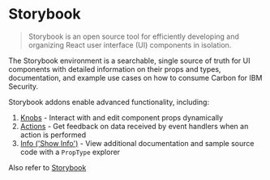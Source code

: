 # Storybook

> Storybook is an open source tool for efficiently developing and organizing
> React user interface (UI) components in isolation.

The Storybook environment is a searchable, single source of truth for UI
components with detailed information on their props and types, documentation,
and example use cases on how to consume Carbon for IBM Security.

Storybook addons enable advanced functionality, including:

1. [Knobs](https://github.com/storybookjs/storybook/tree/master/addons/knobs) -
   Interact with and edit component props dynamically
2. [Actions](https://github.com/storybookjs/storybook/tree/master/addons/actions) -
   Get feedback on data received by event handlers when an action is performed
3. [Info ('Show Info')](https://github.com/storybookjs/storybook/tree/master/addons/info) -
   View additional documentation and sample source code with a `PropType`
   explorer

Also refer to [Storybook](https://storybook.js.org)
